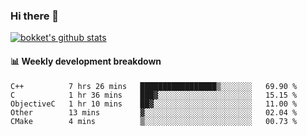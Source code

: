 ### Hi there 👋
[![bokket's github stats](https://github-readme-stats.vercel.app/api?username=bokket&show_icons=true&count_private=true)](https://github.com/anuraghazra/github-readme-stats)

#### :bar_chart: Weekly development breakdown
<!--START_SECTION:waka-->
```text
C++          7 hrs 26 mins   █████████████████▒░░░░░░░   69.90 % 
C            1 hr 36 mins    ███▓░░░░░░░░░░░░░░░░░░░░░   15.15 % 
ObjectiveC   1 hr 10 mins    ██▓░░░░░░░░░░░░░░░░░░░░░░   11.00 % 
Other        13 mins         ▓░░░░░░░░░░░░░░░░░░░░░░░░   02.04 % 
CMake        4 mins          ▒░░░░░░░░░░░░░░░░░░░░░░░░   00.73 % 
```
<!--END_SECTION:waka-->
